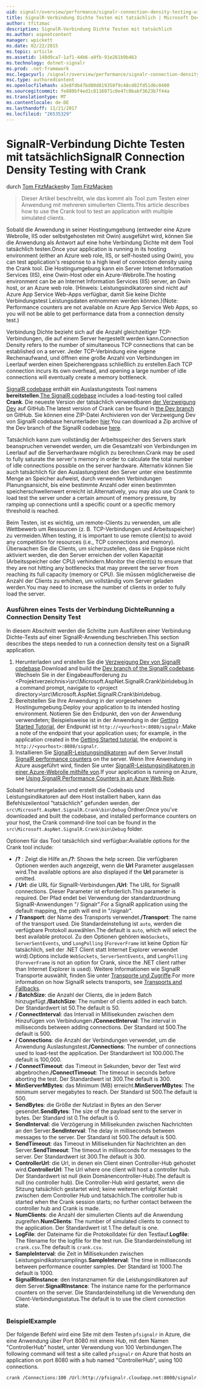 ```yaml
---
uid: signalr/overview/performance/signalr-connection-density-testing-with-crank
title: SignalR-Verbindung Dichte Testen mit tatsächlich | Microsoft Docs
author: tfitzmac
description: SignalR-Verbindung Dichte Testen mit tatsächlich
ms.author: aspnetcontent
manager: wpickett
ms.date: 02/22/2015
ms.topic: article
ms.assetid: 148d9ca7-1af1-44b6-a9fb-91e261b9b463
ms.technology: dotnet-signalr
ms.prod: .net-framework
msc.legacyurl: /signalr/overview/performance/signalr-connection-density-testing-with-crank
msc.type: authoredcontent
ms.openlocfilehash: a3e8fdb47bd80d819358f9c48cd82fd51d6c0400
ms.sourcegitcommit: fe880bf4ed1c8116071c0e47c0babf3623b7f44a
ms.translationtype: MT
ms.contentlocale: de-DE
ms.lasthandoff: 11/21/2017
ms.locfileid: "26535329"
---
```

<a name="signalr-connection-density-testing-with-crank"></a><span data-ttu-id="47d18-103">SignalR-Verbindung Dichte Testen mit tatsächlich</span><span class="sxs-lookup"><span data-stu-id="47d18-103">SignalR Connection Density Testing with Crank</span></span>
====================
<span data-ttu-id="47d18-104">durch [Tom FitzMacken](https://github.com/tfitzmac)</span><span class="sxs-lookup"><span data-stu-id="47d18-104">by [Tom FitzMacken](https://github.com/tfitzmac)</span></span>

> <span data-ttu-id="47d18-105">Dieser Artikel beschreibt, wie das kommt als Tool zum Testen einer Anwendung mit mehreren simulierten Clients.</span><span class="sxs-lookup"><span data-stu-id="47d18-105">This article describes how to use the Crank tool to test an application with multiple simulated clients.</span></span>


<span data-ttu-id="47d18-106">Sobald die Anwendung in seiner Hostingumgebung (entweder eine Azure Webrolle, IIS oder selbstgehosteten mit Owin) ausgeführt wird, können Sie die Anwendung als Antwort auf eine hohe Verbindung Dichte mit dem Tool tatsächlich testen.</span><span class="sxs-lookup"><span data-stu-id="47d18-106">Once your application is running in its hosting environment (either an Azure web role, IIS, or self-hosted using Owin), you can test application's response to a high level of connection density using the Crank tool.</span></span> <span data-ttu-id="47d18-107">Die Hostingumgebung kann ein Server Internet Information Services (IIS), eine Owin-Host oder ein Azure-Webrolle.</span><span class="sxs-lookup"><span data-stu-id="47d18-107">The hosting environment can be an Internet Information Services (IIS) server, an Owin host, or an Azure web role.</span></span> <span data-ttu-id="47d18-108">(Hinweis: Leistungsindikatoren sind nicht auf Azure App Service Web-Apps verfügbar, damit Sie keine Dichte Verbindungstest Leistungsdaten entnommen werden können.)</span><span class="sxs-lookup"><span data-stu-id="47d18-108">(Note: Performance counters are not available on Azure App Service Web Apps, so you will not be able to get performance data from a connection density test.)</span></span>

<span data-ttu-id="47d18-109">Verbindung Dichte bezieht sich auf die Anzahl gleichzeitiger TCP-Verbindungen, die auf einem Server hergestellt werden kann.</span><span class="sxs-lookup"><span data-stu-id="47d18-109">Connection Density refers to the number of simultaneous TCP connections that can be established on a server.</span></span> <span data-ttu-id="47d18-110">Jeder TCP-Verbindung eine eigene Rechenaufwand, und öffnen eine große Anzahl von Verbindungen im Leerlauf werden einen Speicherengpass schließlich zu erstellen.</span><span class="sxs-lookup"><span data-stu-id="47d18-110">Each TCP connection incurs its own overhead, and opening a large number of idle connections will eventually create a memory bottleneck.</span></span>

<span data-ttu-id="47d18-111">[SignalR codebase](https://github.com/signalr/signalr) enthält ein Auslastungstests Tool namens **bereitstellen**.</span><span class="sxs-lookup"><span data-stu-id="47d18-111">[The SignalR codebase](https://github.com/signalr/signalr) includes a load-testing tool called **Crank**.</span></span> <span data-ttu-id="47d18-112">Die neueste Version der tatsächlich verwendbaren [der Verzweigung Dev](https://github.com/SignalR/signalr/tree/dev) auf GitHub.</span><span class="sxs-lookup"><span data-stu-id="47d18-112">The latest version of Crank can be found in [the Dev branch](https://github.com/SignalR/signalr/tree/dev) on GitHub.</span></span> <span data-ttu-id="47d18-113">Sie können eine ZIP-Datei Archivieren von der Verzweigung Dev von SignalR codebase herunterladen [hier](https://github.com/SignalR/SignalR/archive/dev.zip).</span><span class="sxs-lookup"><span data-stu-id="47d18-113">You can download a Zip archive of the Dev branch of the SignalR codebase [here](https://github.com/SignalR/SignalR/archive/dev.zip).</span></span>

<span data-ttu-id="47d18-114">Tatsächlich kann zum vollständig der Arbeitsspeicher des Servers stark beanspruchen verwendet werden, um die Gesamtzahl von Verbindungen im Leerlauf auf die Serverhardware möglich zu berechnen.</span><span class="sxs-lookup"><span data-stu-id="47d18-114">Crank may be used to fully saturate the server's memory in order to calculate the total number of idle connections possible on the server hardware.</span></span> <span data-ttu-id="47d18-115">Alternativ können Sie auch tatsächlich für den Auslastungstest den Server unter eine bestimmte Menge an Speicher aufweist, durch verwenden Verbindungen Planungsansicht, bis eine bestimmte Anzahl oder einen bestimmten speicherschwellenwert erreicht ist.</span><span class="sxs-lookup"><span data-stu-id="47d18-115">Alternatively, you may also use Crank to load test the server under a certain amount of memory pressure, by ramping up connections until a specific count or a specific memory threshold is reached.</span></span>

<span data-ttu-id="47d18-116">Beim Testen, ist es wichtig, um remote-Clients zu verwenden, um alle Wettbewerb um Ressourcen (z. B. TCP-Verbindungen und Arbeitsspeicher) zu vermeiden.</span><span class="sxs-lookup"><span data-stu-id="47d18-116">When testing, it is important to use remote client(s) to avoid any competition for resources (i.e., TCP connections and memory).</span></span> <span data-ttu-id="47d18-117">Überwachen Sie die Clients, um sicherzustellen, dass sie Engpässe nicht aktiviert werden, die den Server erreichen der vollen Kapazität (Arbeitsspeicher oder CPU) verhindern.</span><span class="sxs-lookup"><span data-stu-id="47d18-117">Monitor the client(s) to ensure that they are not hitting any bottlenecks that may prevent the server from reaching its full capacity (memory or CPU).</span></span> <span data-ttu-id="47d18-118">Sie müssen möglicherweise die Anzahl der Clients zu erhöhen, um vollständig vom Server geladen werden.</span><span class="sxs-lookup"><span data-stu-id="47d18-118">You may need to increase the number of clients in order to fully load the server.</span></span>

### <a name="running-a-connection-density-test"></a><span data-ttu-id="47d18-119">Ausführen eines Tests der Verbindung Dichte</span><span class="sxs-lookup"><span data-stu-id="47d18-119">Running a Connection Density Test</span></span>

<span data-ttu-id="47d18-120">In diesem Abschnitt werden die Schritte zum Ausführen einer Verbindung Dichte-Tests auf einer SignalR-Anwendung beschrieben.</span><span class="sxs-lookup"><span data-stu-id="47d18-120">This section describes the steps needed to run a connection density test on a SignalR application.</span></span>

1. <span data-ttu-id="47d18-121">Herunterladen und erstellen Sie die [Verzweigung Dev von SignalR codebase](https://github.com/SignalR/SignalR/archive/dev.zip).</span><span class="sxs-lookup"><span data-stu-id="47d18-121">Download and build the [Dev branch of the SignalR codebase](https://github.com/SignalR/SignalR/archive/dev.zip).</span></span> <span data-ttu-id="47d18-122">Wechseln Sie in der Eingabeaufforderung zu &lt;Projektverzeichnis&gt;\src\Microsoft.AspNet.SignalR.Crank\bin\debug.</span><span class="sxs-lookup"><span data-stu-id="47d18-122">In a command prompt, navigate to &lt;project directory&gt;\src\Microsoft.AspNet.SignalR.Crank\bin\debug.</span></span>
2. <span data-ttu-id="47d18-123">Bereitstellen Sie Ihre Anwendung in der vorgesehenen Hostingumgebung.</span><span class="sxs-lookup"><span data-stu-id="47d18-123">Deploy your application to its intended hosting environment.</span></span> <span data-ttu-id="47d18-124">Notieren Sie den Endpunkt, den von der Anwendung verwendeten; Beispielsweise ist in der Anwendung in der [Getting Started Tutorial](../getting-started/tutorial-getting-started-with-signalr.md), der Endpunkt ist `http://<yourhost>:8080/signalr`.</span><span class="sxs-lookup"><span data-stu-id="47d18-124">Make a note of the endpoint that your application uses; for example, in the application created in the [Getting Started tutorial](../getting-started/tutorial-getting-started-with-signalr.md), the endpoint is `http://<yourhost>:8080/signalr`.</span></span>
3. <span data-ttu-id="47d18-125">Installieren Sie [SignalR-Leistungsindikatoren](signalr-performance.md#perfcounters) auf dem Server.</span><span class="sxs-lookup"><span data-stu-id="47d18-125">Install [SignalR performance counters](signalr-performance.md#perfcounters) on the server.</span></span> <span data-ttu-id="47d18-126">Wenn Ihre Anwendung in Azure ausgeführt wird, finden Sie unter [SignalR-Leistungsindikatoren in einer Azure-Webrolle mithilfe von](using-signalr-performance-counters-in-an-azure-web-role.md).</span><span class="sxs-lookup"><span data-stu-id="47d18-126">If your application is running on Azure, see [Using SignalR Performance Counters in an Azure Web Role](using-signalr-performance-counters-in-an-azure-web-role.md).</span></span>

<span data-ttu-id="47d18-127">Sobald heruntergeladen und erstellt die Codebasis und Leistungsindikatoren auf dem Host installiert haben, kann das Befehlszeilentool "tatsächlich" gefunden werden, der `src\Microsoft.AspNet.SignalR.Crank\bin\Debug` Ordner.</span><span class="sxs-lookup"><span data-stu-id="47d18-127">Once you've downloaded and built the codebase, and installed performance counters on your host, the Crank command-line tool can be found in the `src\Microsoft.AspNet.SignalR.Crank\bin\Debug` folder.</span></span>

<span data-ttu-id="47d18-128">Optionen für das Tool tatsächlich sind verfügbar:</span><span class="sxs-lookup"><span data-stu-id="47d18-128">Available options for the Crank tool include:</span></span>

- <span data-ttu-id="47d18-129">**/?** : Zeigt die Hilfe an.</span><span class="sxs-lookup"><span data-stu-id="47d18-129">**/?**: Shows the help screen.</span></span> <span data-ttu-id="47d18-130">Die verfügbaren Optionen werden auch angezeigt, wenn die **Url** Parameter ausgelassen wird.</span><span class="sxs-lookup"><span data-stu-id="47d18-130">The available options are also displayed if the **Url** parameter is omitted.</span></span>
- <span data-ttu-id="47d18-131">**/ Url**: die URL für SignalR-Verbindungen.</span><span class="sxs-lookup"><span data-stu-id="47d18-131">**/Url**: The URL for SignalR connections.</span></span> <span data-ttu-id="47d18-132">Dieser Parameter ist erforderlich.</span><span class="sxs-lookup"><span data-stu-id="47d18-132">This parameter is required.</span></span> <span data-ttu-id="47d18-133">Der Pfad endet bei Verwendung der standardzuordnung SignalR-Anwendungen "/ Signalr".</span><span class="sxs-lookup"><span data-stu-id="47d18-133">For a SignalR application using the default mapping, the path will end in "/signalr".</span></span>
- <span data-ttu-id="47d18-134">**/ Transport**: der Name des Transports verwendet.</span><span class="sxs-lookup"><span data-stu-id="47d18-134">**/Transport**: The name of the transport used.</span></span> <span data-ttu-id="47d18-135">Die Standardeinstellung ist `auto`, werden die verfügbare Protokoll auswählen.</span><span class="sxs-lookup"><span data-stu-id="47d18-135">The default is `auto`, which will select the best available protocol.</span></span> <span data-ttu-id="47d18-136">Zu den Optionen gehören `WebSockets`, `ServerSentEvents`, und `LongPolling` (`ForeverFrame` ist keine Option für tatsächlich, seit der .NET Client statt Internet Explorer verwendet wird).</span><span class="sxs-lookup"><span data-stu-id="47d18-136">Options include `WebSockets`, `ServerSentEvents`, and `LongPolling` (`ForeverFrame` is not an option for Crank, since the .NET client rather than Internet Explorer is used).</span></span> <span data-ttu-id="47d18-137">Weitere Informationen wie SignalR Transporte auswählt, finden Sie unter [Transporte und Zugriffe](../getting-started/introduction-to-signalr.md#transports).</span><span class="sxs-lookup"><span data-stu-id="47d18-137">For more information on how SignalR selects transports, see [Transports and Fallbacks](../getting-started/introduction-to-signalr.md#transports).</span></span>
- <span data-ttu-id="47d18-138">**/ BatchSize**: die Anzahl der Clients, die in jedem Batch hinzugefügt.</span><span class="sxs-lookup"><span data-stu-id="47d18-138">**/BatchSize**: The number of clients added in each batch.</span></span> <span data-ttu-id="47d18-139">Der Standardwert ist 50.</span><span class="sxs-lookup"><span data-stu-id="47d18-139">The default is 50.</span></span>
- <span data-ttu-id="47d18-140">**/ ConnectInterval**: das Intervall in Millisekunden zwischen dem Hinzufügen von Verbindungen.</span><span class="sxs-lookup"><span data-stu-id="47d18-140">**/ConnectInterval**: The interval in milliseconds between adding connections.</span></span> <span data-ttu-id="47d18-141">Der Standard ist 500.</span><span class="sxs-lookup"><span data-stu-id="47d18-141">The default is 500.</span></span>
- <span data-ttu-id="47d18-142">**/ Connections**: die Anzahl der Verbindungen verwendet, um die Anwendung Auslastungstest.</span><span class="sxs-lookup"><span data-stu-id="47d18-142">**/Connections**: The number of connections used to load-test the application.</span></span> <span data-ttu-id="47d18-143">Der Standardwert ist 100.000.</span><span class="sxs-lookup"><span data-stu-id="47d18-143">The default is 100,000.</span></span>
- <span data-ttu-id="47d18-144">**/ ConnectTimeout**: das Timeout in Sekunden, bevor der Test wird abgebrochen.</span><span class="sxs-lookup"><span data-stu-id="47d18-144">**/ConnectTimeout**: The timeout in seconds before aborting the test.</span></span> <span data-ttu-id="47d18-145">Der Standardwert ist 300.</span><span class="sxs-lookup"><span data-stu-id="47d18-145">The default is 300.</span></span>
- <span data-ttu-id="47d18-146">**MinServerMBytes**: das Minimum (MB) erreicht.</span><span class="sxs-lookup"><span data-stu-id="47d18-146">**MinServerMBytes**: The minimum server megabytes to reach.</span></span> <span data-ttu-id="47d18-147">Der Standard ist 500.</span><span class="sxs-lookup"><span data-stu-id="47d18-147">The default is 500.</span></span>
- <span data-ttu-id="47d18-148">**SendBytes**: die Größe der Nutzlast in Bytes an den Server gesendet.</span><span class="sxs-lookup"><span data-stu-id="47d18-148">**SendBytes**: The size of the payload sent to the server in bytes.</span></span> <span data-ttu-id="47d18-149">Der Standard ist 0.</span><span class="sxs-lookup"><span data-stu-id="47d18-149">The default is 0.</span></span>
- <span data-ttu-id="47d18-150">**SendInterval**: die Verzögerung in Millisekunden zwischen Nachrichten an den Server.</span><span class="sxs-lookup"><span data-stu-id="47d18-150">**SendInterval**: The delay in milliseconds between messages to the server.</span></span> <span data-ttu-id="47d18-151">Der Standard ist 500.</span><span class="sxs-lookup"><span data-stu-id="47d18-151">The default is 500.</span></span>
- <span data-ttu-id="47d18-152">**SendTimeout**: das Timeout in Millisekunden für Nachrichten an den Server.</span><span class="sxs-lookup"><span data-stu-id="47d18-152">**SendTimeout**: The timeout in milliseconds for messages to the server.</span></span> <span data-ttu-id="47d18-153">Der Standardwert ist 300.</span><span class="sxs-lookup"><span data-stu-id="47d18-153">The default is 300.</span></span>
- <span data-ttu-id="47d18-154">**ControllerUrl**: die Url, in denen ein Client einen Controller-Hub gehostet wird.</span><span class="sxs-lookup"><span data-stu-id="47d18-154">**ControllerUrl**: The Url where one client will host a controller hub.</span></span> <span data-ttu-id="47d18-155">Der Standardwert ist null (kein Domänencontroller-Hub).</span><span class="sxs-lookup"><span data-stu-id="47d18-155">The default is null (no controller hub).</span></span> <span data-ttu-id="47d18-156">Die Controller-Hub wird gestartet, wenn die Sitzung tatsächlich gestartet wird; keine weiteren erfolgt Kontakt zwischen dem Controller Hub und tatsächlich.</span><span class="sxs-lookup"><span data-stu-id="47d18-156">The controller hub is started when the Crank session starts; no further contact between the controller hub and Crank is made.</span></span>
- <span data-ttu-id="47d18-157">**NumClients**: die Anzahl der simulierten Clients auf die Anwendung zugreifen.</span><span class="sxs-lookup"><span data-stu-id="47d18-157">**NumClients**: The number of simulated clients to connect to the application.</span></span> <span data-ttu-id="47d18-158">Der Standardwert ist 1.</span><span class="sxs-lookup"><span data-stu-id="47d18-158">The default is one.</span></span>
- <span data-ttu-id="47d18-159">**LogFile**: der Dateiname für die Protokolldatei für den Testlauf.</span><span class="sxs-lookup"><span data-stu-id="47d18-159">**Logfile**: The filename for the logfile for the test run.</span></span> <span data-ttu-id="47d18-160">Die Standardeinstellung ist `crank.csv`.</span><span class="sxs-lookup"><span data-stu-id="47d18-160">The default is `crank.csv`.</span></span>
- <span data-ttu-id="47d18-161">**SampleInterval**: die Zeit in Millisekunden zwischen Leistungsindikatorsamplings.</span><span class="sxs-lookup"><span data-stu-id="47d18-161">**SampleInterval**: The time in milliseconds between performance counter samples.</span></span> <span data-ttu-id="47d18-162">Der Standard ist 1000.</span><span class="sxs-lookup"><span data-stu-id="47d18-162">The default is 1000.</span></span>
- <span data-ttu-id="47d18-163">**SignalRInstance**: den Instanznamen für die Leistungsindikatoren auf dem Server.</span><span class="sxs-lookup"><span data-stu-id="47d18-163">**SignalRInstance**: The instance name for the performance counters on the server.</span></span> <span data-ttu-id="47d18-164">Die Standardeinstellung ist die Verwendung den Client-Verbindungsstatus.</span><span class="sxs-lookup"><span data-stu-id="47d18-164">The default is to use the client connection state.</span></span>

### <a name="example"></a><span data-ttu-id="47d18-165">Beispiel</span><span class="sxs-lookup"><span data-stu-id="47d18-165">Example</span></span>

<span data-ttu-id="47d18-166">Der folgende Befehl wird eine Site mit dem Testen `pfsignalr` in Azure, die eine Anwendung über Port 8080 mit einem Hub, mit dem Namen "ControllerHub" hostet, unter Verwendung von 100 Verbindungen.</span><span class="sxs-lookup"><span data-stu-id="47d18-166">The following command will test a site called `pfsignalr` on Azure that hosts an application on port 8080 with a hub named "ControllerHub", using 100 connections.</span></span>

`crank /Connections:100 /Url:http://pfsignalr.cloudapp.net:8080/signalr`
